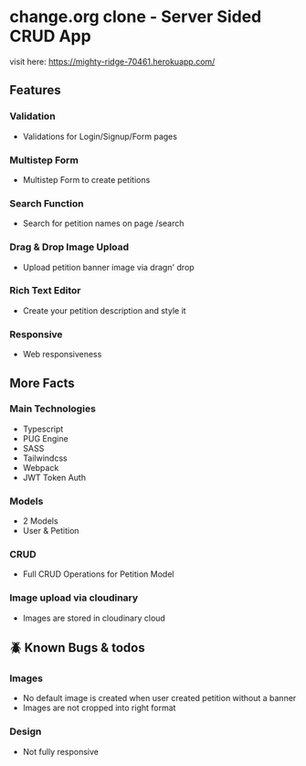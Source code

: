 # change.org clone - Server Sided CRUD App
visit here: https://mighty-ridge-70461.herokuapp.com/
## Features
### Validation
- Validations for Login/Signup/Form pages

### Multistep Form
- Multistep Form to create petitions

### Search Function
- Search for petition names on page /search

### Drag & Drop Image Upload
- Upload petition banner image via dragn' drop

### Rich Text Editor
- Create your petition description and style it

### Responsive
- Web responsiveness

## More Facts
### Main Technologies
- Typescript
- PUG Engine
- SASS
- Tailwindcss
- Webpack
- JWT Token Auth

### Models
- 2 Models
- User & Petition

### CRUD
- Full CRUD Operations for Petition Model

### Image upload via cloudinary
- Images are stored in cloudinary cloud

## 🪲 Known Bugs & todos
### Images
- No default image is created when user created petition without a banner
- Images are not cropped into right format

### Design
- Not fully responsive




 
